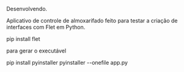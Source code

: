Desenvolvendo. 

Aplicativo de controle de almoxarifado feito para testar a criação de interfaces com Flet em Python.

pip install flet

para gerar o executável 

pip install pyinstaller
pyinstaller --onefile app.py
